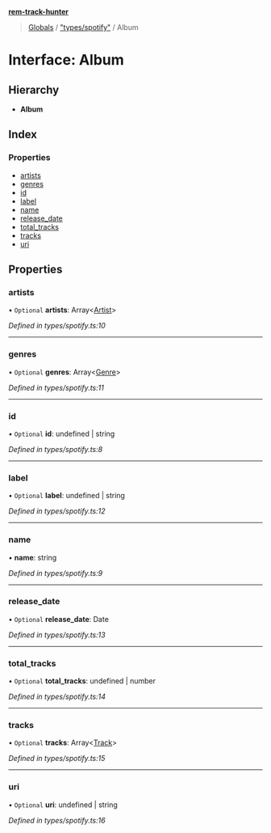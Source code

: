 **[rem-track-hunter](../README.md)**

> [Globals](../globals.md) / ["types/spotify"](../modules/_types_spotify_.md) / Album

# Interface: Album

## Hierarchy

* **Album**

## Index

### Properties

* [artists](_types_spotify_.album.md#artists)
* [genres](_types_spotify_.album.md#genres)
* [id](_types_spotify_.album.md#id)
* [label](_types_spotify_.album.md#label)
* [name](_types_spotify_.album.md#name)
* [release\_date](_types_spotify_.album.md#release_date)
* [total\_tracks](_types_spotify_.album.md#total_tracks)
* [tracks](_types_spotify_.album.md#tracks)
* [uri](_types_spotify_.album.md#uri)

## Properties

### artists

• `Optional` **artists**: Array\<[Artist](_types_spotify_.artist.md)>

*Defined in types/spotify.ts:10*

___

### genres

• `Optional` **genres**: Array\<[Genre](_types_spotify_.genre.md)>

*Defined in types/spotify.ts:11*

___

### id

• `Optional` **id**: undefined \| string

*Defined in types/spotify.ts:8*

___

### label

• `Optional` **label**: undefined \| string

*Defined in types/spotify.ts:12*

___

### name

•  **name**: string

*Defined in types/spotify.ts:9*

___

### release\_date

• `Optional` **release\_date**: Date

*Defined in types/spotify.ts:13*

___

### total\_tracks

• `Optional` **total\_tracks**: undefined \| number

*Defined in types/spotify.ts:14*

___

### tracks

• `Optional` **tracks**: Array\<[Track](_types_spotify_.track.md)>

*Defined in types/spotify.ts:15*

___

### uri

• `Optional` **uri**: undefined \| string

*Defined in types/spotify.ts:16*
